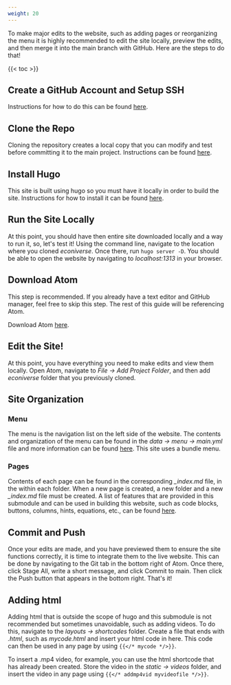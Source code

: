 ```yaml
---
weight: 20
---
```


To make major edits to the website, such as adding pages or reorganizing the menu
it is highly recommended to edit the site locally, preview the edits, and then
merge it into the main branch with GitHub. Here are the steps to do that!

{{< toc >}}


## Create a GitHub Account and Setup SSH

Instructions for how to do this can be found [here](https://docs.github.com/en/github/authenticating-to-github/connecting-to-github-with-ssh).

## Clone the Repo

Cloning the repository creates a local copy that you can modify and test before
committing it to the main project. Instructions can be found [here](https://docs.github.com/en/github/creating-cloning-and-archiving-repositories/cloning-a-repository-from-github/cloning-a-repository).

## Install Hugo

This site is built using hugo so you must have it locally in order to build the
site. Instructions for how to install it can be found [here](https://gohugo.io/getting-started/installing/).

## Run the Site Locally

At this point, you should have then entire site downloaded locally and a way to
run it, so, let's test it! Using the command line, navigate to the location where
you cloned *econiverse*. Once there, run `hugo server -D`. You should be able
to open the website by navigating to *localhost:1313* in your browser.

## Download Atom

This step is recommended. If you already have a text editor and GitHub manager,
feel free to skip this step. The rest of this guide will be referencing Atom.

Download Atom [here](https://atom.io/).

## Edit the Site!

At this point, you have everything you need to make edits and view them locally.
Open Atom, navigate to *File -> Add Project Folder*, and then add *econiverse*
folder that you previously cloned.  

## Site Organization

### Menu
The menu is the navigation list on the left side of the website. The contents and
organization of the menu can be found in the *data -> menu -> main.yml* file and
more information can be found [here](https://geekdocs.de/usage/menus/). This site
uses a bundle menu.

### Pages

Contents of each page can be found in the corresponding *_index.md* file, in the
within each folder. When a new page is created, a new folder and a new *_index.md*
file must be created. A list of features that are provided in this submodule and
can be used in building this website, such as code blocks, buttons, columns, hints,
equations, etc., can be found [here](https://geekdocs.de/features/code-blocks/).

## Commit and Push

Once your edits are made, and you have previewed them to ensure the site functions
correctly, it is time to integrate them to the live website. This can be done by
navigating to the Git tab in the bottom right of Atom. Once there, click
Stage All, write a short message, and click Commit to main. Then click the
Push button that appears in the bottom right. That's it!

## Adding html

Adding html that is outside the scope of hugo and this submodule is not recommended
but sometimes unavoidable, such as adding videos. To do this, navigate to the
*layouts -> shortcodes* folder. Create a file that ends with *.html*, such as
*mycode.html* and insert your html code in here. This code can then be used in
any page by using `{{</* mycode */>}}`.

To insert a .mp4 video, for example, you can use the html shortcode that has
already been created. Store the video in the *static -> videos* folder, and
insert the video in any page using `{{</* addmp4vid myvideofile */>}}`.
